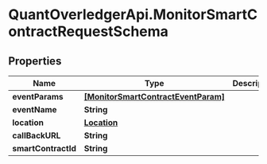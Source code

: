# QuantOverledgerApi.MonitorSmartContractRequestSchema

## Properties

Name | Type | Description | Notes
------------ | ------------- | ------------- | -------------
**eventParams** | [**[MonitorSmartContractEventParam]**](MonitorSmartContractEventParam.md) |  | [optional] 
**eventName** | **String** |  | [optional] 
**location** | [**Location**](Location.md) |  | [optional] 
**callBackURL** | **String** |  | [optional] 
**smartContractId** | **String** |  | [optional] 


